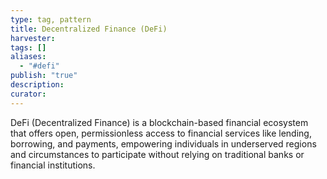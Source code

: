 ```yaml
---
type: tag, pattern
title: Decentralized Finance (DeFi)
harvester: 
tags: []
aliases:
  - "#defi"
publish: "true"
description: 
curator: 
---
```


DeFi (Decentralized Finance) is a blockchain-based financial ecosystem that offers open, permissionless access to financial services like lending, borrowing, and payments, empowering individuals in underserved regions and circumstances to participate without relying on traditional banks or financial institutions.


